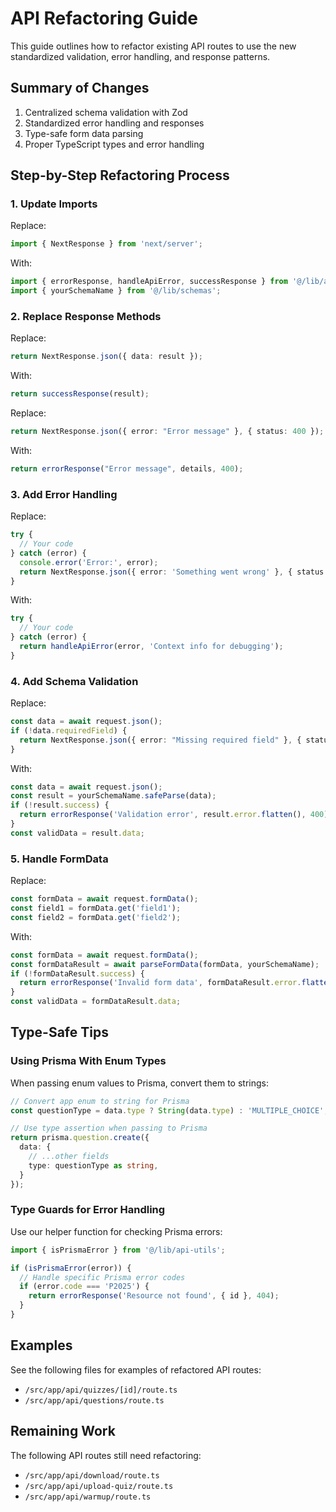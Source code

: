# API Refactoring Guide

This guide outlines how to refactor existing API routes to use the new standardized validation, error handling, and response patterns.

## Summary of Changes

1. Centralized schema validation with Zod
2. Standardized error handling and responses
3. Type-safe form data parsing
4. Proper TypeScript types and error handling

## Step-by-Step Refactoring Process

### 1. Update Imports

Replace:
```typescript
import { NextResponse } from 'next/server';
```

With:
```typescript
import { errorResponse, handleApiError, successResponse } from '@/lib/api-utils';
import { yourSchemaName } from '@/lib/schemas';
```

### 2. Replace Response Methods

Replace:
```typescript
return NextResponse.json({ data: result });
```

With:
```typescript
return successResponse(result);
```

Replace:
```typescript
return NextResponse.json({ error: "Error message" }, { status: 400 });
```

With:
```typescript
return errorResponse("Error message", details, 400);
```

### 3. Add Error Handling

Replace:
```typescript
try {
  // Your code
} catch (error) {
  console.error('Error:', error);
  return NextResponse.json({ error: 'Something went wrong' }, { status: 500 });
}
```

With:
```typescript
try {
  // Your code
} catch (error) {
  return handleApiError(error, 'Context info for debugging');
}
```

### 4. Add Schema Validation

Replace:
```typescript
const data = await request.json();
if (!data.requiredField) {
  return NextResponse.json({ error: "Missing required field" }, { status: 400 });
}
```

With:
```typescript
const data = await request.json();
const result = yourSchemaName.safeParse(data);
if (!result.success) {
  return errorResponse('Validation error', result.error.flatten(), 400);
}
const validData = result.data;
```

### 5. Handle FormData

Replace:
```typescript
const formData = await request.formData();
const field1 = formData.get('field1');
const field2 = formData.get('field2');
```

With:
```typescript
const formData = await request.formData();
const formDataResult = await parseFormData(formData, yourSchemaName);
if (!formDataResult.success) {
  return errorResponse('Invalid form data', formDataResult.error.flatten(), 400);
}
const validData = formDataResult.data;
```

## Type-Safe Tips

### Using Prisma With Enum Types

When passing enum values to Prisma, convert them to strings:

```typescript
// Convert app enum to string for Prisma
const questionType = data.type ? String(data.type) : 'MULTIPLE_CHOICE';

// Use type assertion when passing to Prisma
return prisma.question.create({
  data: {
    // ...other fields
    type: questionType as string,
  }
});
```

### Type Guards for Error Handling

Use our helper function for checking Prisma errors:

```typescript
import { isPrismaError } from '@/lib/api-utils';

if (isPrismaError(error)) {
  // Handle specific Prisma error codes
  if (error.code === 'P2025') {
    return errorResponse('Resource not found', { id }, 404);
  }
}
```

## Examples

See the following files for examples of refactored API routes:
- `/src/app/api/quizzes/[id]/route.ts`
- `/src/app/api/questions/route.ts`

## Remaining Work

The following API routes still need refactoring:
- `/src/app/api/download/route.ts`
- `/src/app/api/upload-quiz/route.ts`
- `/src/app/api/warmup/route.ts` 